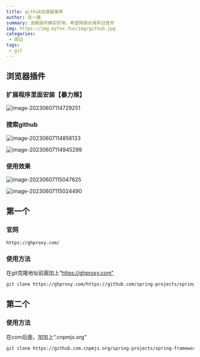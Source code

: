 ```yaml
---
title: github加速器推荐
author: 张一雄
summary: 油猴插件确实好用，希望网络长城早日放开
img: https://img.myfox.fun/img/github.jpg
categories:
 - 周边
tags:
 - git
---
```


## 浏览器插件

### 扩展程序里面安装【暴力猴】

![image-20230607114729251](https://img.myfox.fun/img/20230607114730.png)

### 搜索github

![image-20230607114856133](https://img.myfox.fun/img/20230607114857.png)

![image-20230607114945299](https://img.myfox.fun/img/20230607114946.png)

### 使用效果

![image-20230607115047625](https://img.myfox.fun/img/20230607115048.png)

![image-20230607115024490](https://img.myfox.fun/img/20230607115025.png)



## 第一个

### 官网

```http
https://ghproxy.com/
```

### 使用方法

在git克隆地址前面加上“https://ghproxy.com”

```sh
git clone https://ghproxy.com/https://github.com/spring-projects/spring-framework.git
```

## 第二个

### 使用方法

在com后面，加加上“.cnpmjs.org”

```sh
git clone https://github.com.cnpmjs.org/spring-projects/spring-framework.git
```


